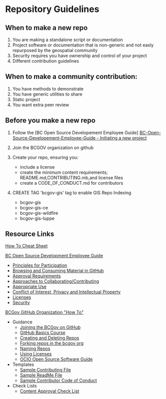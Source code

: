 # Repository Guidelines

## When to make a new repo
1. You are making a standalone script or documentation
2. Project software or documentation that is non-generic and not easly repurposed by the geospatial community 
3. Security requires you have ownership and control of your project
4. Different contribution guidelines

## When to make a community contribution: 
1. You have methods to demonstrate
2. You have generic utilities to share
3. Static project
4. You want extra peer review

## Before you make a new repo

1. Follow the [BC Open Source Developement Employee Guide] 
[BC-Open-Source-Developement-Employee-Guide - Initiating a new project](https://github.com/bcgov/BC-Policy-Framework-For-GitHub/blob/master/BC-Open-Source-Development-Employee-Guide/Collaborating-Contributing.md)
2. Join the BCGOV organization on github

3. Create your repo, ensuring you:
    - include a license
    - create the minimum content requirements; README.md,CONTRIBUTING.mb,and license files
    - create a CODE_OF_CONDUCT.md for contributors

4. CREATE TAG 'bcgov-gis' tag to enable GIS Repo Indexing
    - bcgov-gis
    - bcgov-gis-ce
    - bcgov-gis-wildfire
    - bcgov-gis-luppe


## Resource Links
[How To Cheat Sheet](https://github.com/bcgov/BC-Policy-Framework-For-GitHub/blob/master/BC-Gov-Org-HowTo/Cheatsheet.md)

[BC Open Source Development Employee Guide](https://github.com/bcgov/BC-Policy-Framework-For-GitHub/tree/master/BC-Open-Source-Development-Employee-Guide)
- [Principles for Participation](Principles.md)
- [Browsing and Consuming Material in GitHub](browsing-consuming.md)
- [Approval Requirements](Content-Approval-Checklist.md)
- [Approaches to Collaborating/Contributing](Collaborating-Contributing.md)
- [Appropriate Use](appropriate-use.md)
- [Conflict of Interest, Privacy and Intellectual Property](COI-Priv-IP.md)
- [Licenses](Licenses.md)
- [Security](Security.md)

[BCGov GitHub Organization "How To"](https://github.com/bcgov/BC-Policy-Framework-For-GitHub/tree/master/BC-Gov-Org-HowTo)
- Guidance
    - [Joining the BCGov on GitHub](Joining-the-BCGov-on-GitHub.md )
    - [GitHub Basics Course](https://github.com/blog/2245-are-you-new-around-here-introducing-an-on-demand-course-in-github-basics)
    - [Creating and Deleting Repos](Creating-Repos.md)
    - [Forking repos in the bcgov org](Forking-Repos.md)
    - [Naming Repos](Naming-Repos.md)
    - [Using Licenses](using-licenses.md)
    - [OCIO Open Source Software Guide](/ref-docs/96184_Open_Source_Guideline.pdf)
- Templates
	- [Sample Contributing File](SAMPLE-CONTRIBUTING.md)
	- [Sample ReadMe File](SAMPLE-README.md)
    - [Sample Contributor Code of Conduct](SAMPLE-CODE_OF_CONDUCT.md)
- Check Lists
	- [Content Approval Check List](/ref-docs/Open-Content-Assessment-Checklist.pdf)


